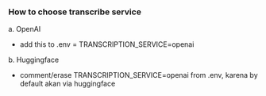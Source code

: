 ### How to choose transcribe service
a. OpenAI
  - add this to .env = TRANSCRIPTION_SERVICE=openai

b. Huggingface
  - comment/erase TRANSCRIPTION_SERVICE=openai from .env, karena by default akan via huggingface
